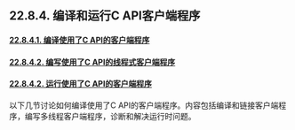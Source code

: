 ## 22.8.4. 编译和运行C API客户端程序
#### [22.8.4.1. 编译使用了C API的客户端程序]()
#### [22.8.4.2. 编写使用了C API的线程式客户端程序]()
#### [22.8.4.2. 运行使用了C API的客户端程序]()

以下几节讨论如何编译使用了C API的客户端程序。内容包括编译和链接客户端程序，编写多线程客户端程序，诊断和解决运行时问题。
